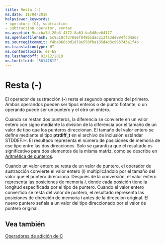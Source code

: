 ```yaml
---
title: Resta (-)
ms.date: 11/04/2016
helpviewer_keywords:
- operators [C], subtraction
- subtraction operator, syntax
ms.assetid: 9cacba7d-20b3-4372-8a63-ba5d8ee64177
ms.openlocfilehash: 5c9510cf3708ef049b5dac213fa3de894fcd4a07
ms.sourcegitcommit: f4be868c0d1d78e550fba105d4d3c993743a1f4b
ms.translationtype: HT
ms.contentlocale: es-ES
ms.lasthandoff: 02/12/2019
ms.locfileid: "56147612"
---
```

# <a name="subtraction--"></a>Resta (-)

El operador de sustracción (**-**) resta el segundo operando del primero. Ambos operandos pueden ser tipos enteros o de punto flotante, o un operando puede ser un puntero y el otro un entero.

Cuando se restan dos punteros, la diferencia se convierte en un valor entero con signo mediante la división de la diferencia por el tamaño de un valor de tipo que los punteros direccionan. El tamaño del valor entero se define mediante el tipo **ptrdiff_t** en el archivo de inclusión estándar STDDEF.H. El resultado representa el número de posiciones de memoria de ese tipo entre las dos direcciones. Solo se garantiza que el resultado es significativo para dos elementos de la misma matriz, como se describe en [Aritmética de punteros](../c-language/pointer-arithmetic.md).

Cuando un valor entero se resta de un valor de puntero, el operador de sustracción convierte el valor entero (*i*) multiplicándolo por el tamaño del valor que el puntero direcciona. Después de la conversión, el valor entero representa las posiciones de memoria *i*, donde cada posición tiene la longitud especificada por el tipo de puntero. Cuando el valor entero convertido se resta del valor de puntero, el resultado representa las posiciones de dirección de memoria *i* antes de la dirección original. El nuevo puntero señala a un valor del tipo direccionado por el valor de puntero original.

## <a name="see-also"></a>Vea también

[Operadores de adición de C](../c-language/c-additive-operators.md)
